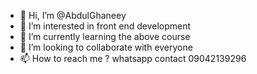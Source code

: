 - 👋 Hi, I’m @AbdulGhaneey
- 👀 I’m interested in front end development
- 🌱 I’m currently learning the above course
- 💞️ I’m looking to collaborate with everyone
- 📫 How to reach me ? whatsapp contact 09042139296

<!---
AbdulGhaneey/AbdulGhaneey is a ✨ special ✨ repository because its `README.md` (this file) appears on your GitHub profile.
You can click the Preview link to take a look at your changes.
--->
